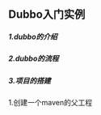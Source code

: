 ##                             Dubbo入门实例

#####  1.dubbo的介绍

##### 2.dubbo的流程

##### 3.项目的搭建

   1.创建一个maven的父工程
